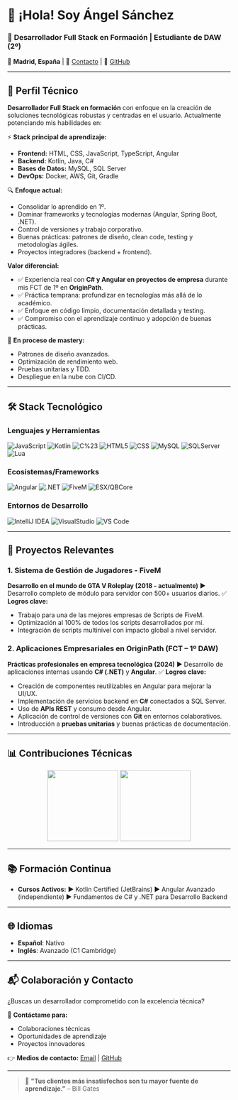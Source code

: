 # 👋 ¡Hola! Soy Ángel Sánchez

### 🚀 **Desarrollador Full Stack en Formación** | **Estudiante de DAW (2º)**

📍 **Madrid, España** | 📧 [Contacto](mailto:srangeldev@gmail.com) | 💼 [GitHub](https://github.com/SrAngelDev)

---

## 📌 **Perfil Técnico**

**Desarrollador Full Stack en formación** con enfoque en la creación de soluciones tecnológicas robustas y centradas en el usuario. Actualmente potenciando mis habilidades en:

⚡ **Stack principal de aprendizaje:**

* **Frontend:** HTML, CSS, JavaScript, TypeScript, Angular
* **Backend:** Kotlin, Java, C#
* **Bases de Datos:** MySQL, SQL Server
* **DevOps:** Docker, AWS, Git, Gradle

🔍 **Enfoque actual:**

* Consolidar lo aprendido en 1º.
* Dominar frameworks y tecnologías modernas (Angular, Spring Boot, .NET).
* Control de versiones y trabajo corporativo.
* Buenas prácticas: patrones de diseño, clean code, testing y metodologías ágiles.
* Proyectos integradores (backend + frontend).

**Valor diferencial:**

* ✅ Experiencia real con **C# y Angular en proyectos de empresa** durante mis FCT de 1º en **OriginPath**.
* ✅ Práctica temprana: profundizar en tecnologías más allá de lo académico.
* ✅ Enfoque en código limpio, documentación detallada y testing.
* ✅ Compromiso con el aprendizaje continuo y adopción de buenas prácticas.

🚧 **En proceso de mastery:**

* Patrones de diseño avanzados.
* Optimización de rendimiento web.
* Pruebas unitarias y TDD.
* Despliegue en la nube con CI/CD.

---

## 🛠️ **Stack Tecnológico**

### **Lenguajes y Herramientas**

![JavaScript](https://img.shields.io/badge/JavaScript-Intermedio-F7DF1E?style=flat\&logo=javascript\&logoColor=black)
![Kotlin](https://img.shields.io/badge/Kotlin-Avanzado-7F52FF?style=flat\&logo=kotlin\&logoColor=white)
![C%23](https://img.shields.io/badge/C%23-Intermedio-239120?style=flat\&logo=c-sharp\&logoColor=white)
![HTML5](https://img.shields.io/badge/HTML5-Experto-E34F26?style=flat\&logo=html5\&logoColor=white)
![CSS](https://img.shields.io/badge/CSS-Experto-1572B6?style=flat\&logo=css3\&logoColor=white)
![MySQL](https://img.shields.io/badge/MySQL-Intermedio-4479A1?style=flat\&logo=mysql\&logoColor=white)
![SQLServer](https://img.shields.io/badge/SQL_Server-Intermedio-CC2927?style=flat\&logo=microsoftsqlserver\&logoColor=white)
![Lua](https://img.shields.io/badge/Lua-Avanzado-2C2D72?style=flat\&logo=lua\&logoColor=white)

### **Ecosistemas/Frameworks**

![Angular](https://img.shields.io/badge/Angular-Intermedio-DD0031?style=flat\&logo=angular\&logoColor=white)
![.NET](https://img.shields.io/badge/.NET-Intermedio-512BD4?style=flat\&logo=dotnet\&logoColor=white)
![FiveM](https://img.shields.io/badge/FiveM-Desarrollo_de_Scripts-8A2BE2?style=flat\&logo=gta\&logoColor=white)
![ESX/QBCore](https://img.shields.io/badge/ESX/QBCore-Frameworks-0000CD?style=flat\&logo=lua\&logoColor=white)

### **Entornos de Desarrollo**

![IntelliJ IDEA](https://img.shields.io/badge/IntelliJ_IDEA-Full_Stack-000000?style=flat\&logo=intellij-idea\&logoColor=white)
![VisualStudio](https://img.shields.io/badge/Visual_Studio-CSharp-5C2D91?style=flat\&logo=visual-studio\&logoColor=white)
![VS Code](https://img.shields.io/badge/VS_Code-Editor_Principal-007ACC?style=flat\&logo=visual-studio-code\&logoColor=white)

---

## 🌟 **Proyectos Relevantes**

### 1. **Sistema de Gestión de Jugadores - FiveM**

**Desarrollo en el mundo de GTA V Roleplay (2018 - actualmente)**
▶️ Desarrollo completo de módulo para servidor con 500+ usuarios diarios.
✅ **Logros clave:**

* Trabajo para una de las mejores empresas de Scripts de FiveM.
* Optimización al 100% de todos los scripts desarrollados por mí.
* Integración de scripts multinivel con impacto global a nivel servidor.

### 2. **Aplicaciones Empresariales en OriginPath (FCT – 1º DAW)**

**Prácticas profesionales en empresa tecnológica (2024)**
▶️ Desarrollo de aplicaciones internas usando **C# (.NET)** y **Angular**.
✅ **Logros clave:**

* Creación de componentes reutilizables en Angular para mejorar la UI/UX.
* Implementación de servicios backend en **C#** conectados a SQL Server.
* Uso de **APIs REST** y consumo desde Angular.
* Aplicación de control de versiones con **Git** en entornos colaborativos.
* Introducción a **pruebas unitarias** y buenas prácticas de documentación.

---

## 📊 **Contribuciones Técnicas**

<div align="center">
  <img height="160em" src="https://github-readme-stats.vercel.app/api?username=SrAngelDev&show_icons=true&theme=radical&hide_border=true&include_all_commits=true"/>
  <img height="160em" src="https://github-readme-stats.vercel.app/api/top-langs/?username=SrAngelDev&layout=compact&theme=radical&hide_border=true&exclude_repo=archive"/>
</div>  

---

## 📚 **Formación Continua**

* **Cursos Activos:**
  ▶️ Kotlin Certified (JetBrains)
  ▶️ Angular Avanzado (independiente)
  ▶️ Fundamentos de C# y .NET para Desarrollo Backend

---

## 🌐 **Idiomas**

* **Español**: Nativo
* **Inglés**: Avanzado (C1 Cambridge)

---

## 📬 **Colaboración y Contacto**

¿Buscas un desarrollador comprometido con la excelencia técnica?

📩 **Contáctame para:**

* Colaboraciones técnicas
* Oportunidades de aprendizaje
* Proyectos innovadores

👉 **Medios de contacto:**
[Email](mailto:srangeldev@gmail.com) | [GitHub](https://github.com/SrAngelDev)

---

> 🚀 **"Tus clientes más insatisfechos son tu mayor fuente de aprendizaje."** – Bill Gates

